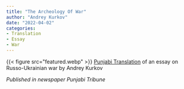 ```yaml
---
title: "The Archeology Of War"
author: "Andrey Kurkov"
date: "2022-04-02"
categories:
- Translation
- Essay
- War
---
```

{{< figure src="featured.webp" >}}
[Punjabi Translation](/pa/writing/kurkov-war) of an essay on Russo-Ukrainian war by Andrey Kurkov

*Published in newspaper Punjabi Tribune*
